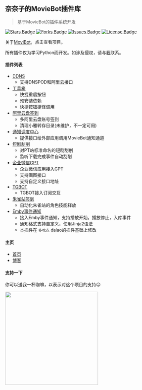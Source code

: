 ## 奈奈子的MovieBot插件库

> 基于MovieBot的插件系统开发

<a href="https://github.com/htnanako/MovieBot_plugins"><img src="https://img.shields.io/github/stars/htnanako/MovieBot_plugins" alt="Stars Badge"/></a>
<a href="https://github.com/htnanako/MovieBot_plugins"><img src="https://img.shields.io/github/forks/htnanako/MovieBot_plugins" alt="Forks Badge"/></a>
<a href="https://github.com/htnanako/MovieBot_plugins"><img src="https://img.shields.io/github/issues/htnanako/MovieBot_plugins" alt="Issues Badge"/></a>
<a href="https://github.com/htnanako/MovieBot_plugins/blob/main/LICENSE"><img src="https://img.shields.io/github/license/htnanako/MovieBot_plugins?color=2b9348" alt="License Badge"/></a>

关于[MoviBot](https://github.com/pofey/movie_robot)，点击查看项目。

所有插件仅为学习Python而开发。如涉及侵权，请与[我](https://github.com/htnanako)联系。

#### 插件列表

- [DDNS](https://github.com/htnanako/MovieBot_plugins/tree/main/DDNS)
  - 支持DNSPOD和阿里云接口
- [工具箱](https://github.com/htnanako/MovieBot_plugins/tree/main/NaNaKo_ToolBox)
  - 快捷重启按钮
  - 预安装依赖
  - 快捷按钮捷径调用
- [阿里云盘签到](https://github.com/htnanako/MovieBot_plugins/tree/main/aliyunpan_signin)
  - 多阿里云盘账号签到
  - 清理小雅转存目录(未维护，不一定可用)
- [通知调度中心](https://github.com/htnanako/MovieBot_plugins/tree/main/notify_api)
  - 提供接口给外部应用调用MovieBot通知通道
- [短剧刮削](https://github.com/htnanako/MovieBot_plugins/tree/main/playlet_scrape)
  - 对PT站标准命名的短剧刮削
  - 监听下载完成事件自动刮削
- [企业微信GPT](https://github.com/htnanako/MovieBot_plugins/tree/main/qywx_chatbot)
  - 企业微信应用接入GPT
  - 支持画图接口
  - 支持自定义接口地址
- [TGBOT](https://github.com/htnanako/MovieBot_plugins/tree/main/tgbot)
  - TGBOT接入订阅交互
- [朱雀站签到](https://github.com/htnanako/MovieBot_plugins/tree/main/zhuque_game_fire)
  - 自动化朱雀站的角色技能释放
- [Emby事件通知](https://github.com/htnanako/MovieBot_plugins/tree/main/emby_notify)
  - 接入Emby事件通知，支持播放开始，播放停止，入库事件
  - 通知格式支持自定义，使用Jinja2语法
  - 本插件在 `多吃点` dalao的插件基础上修改

#### 主页

- [首页](https://nnk.im)
- [博客](https://blog.nanako.vip)

#### 支持一下

你可以送我一杯咖啡，以表示对这个项目的支持😉

<img src="https://nanako-1253183981.cos.ap-guangzhou.myqcloud.com/public-IMG/bmc_qr.png" width="300" />